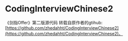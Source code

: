 # CodingInterviewChinese2
《剑指Offer》第二版源代码
转载自原作者的gtihub: [https://github.com/zhedahht/CodingInterviewChinese2](https://github.com/zhedahht/CodingInterviewChinese2)。

